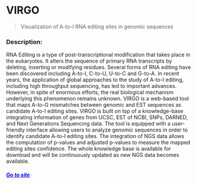 # VIRGO
> Visualization of A-to-I RNA editing sites in genomic sequences



### Description:
RNA Editing is a type of post-transcriptional modification that takes place in the eukaryotes. It alters the sequence of primary RNA transcripts by deleting, inserting or modifying residues. Several forms of RNA editing have been discovered including A-to-I, C-to-U, U-to-C and G-to-A. In recent years, the application of global approaches to the study of A-to-I editing, including high throughput sequencing, has led to important advances. However, in spite of enormous efforts, the real biological mechanism underlying this phenomenon remains unknown. VIRGO is a web-based tool that maps A-to-G mismatches between genomic and EST sequences as candidate A-to-I editing sites. VIRGO is built on top of a knowledge-base integrating information of genes from UCSC, EST of NCBI, SNPs, DARNED, and Next Generations Sequencing data. The tool is equipped with a user-friendly interface allowing users to analyze genomic sequences in order to identify candidate A-to-I editing sites. The integration of NGS data allows the computation of p-values and adjusted p-values to measure the mapped editing sites confidence. The whole knowledge base is available for download and will be continuously updated as new NGS data becomes available.

#### *[<span style="color:blue"> Go to site </span>](https://atlas.dmi.unict.it/virgo/)*
